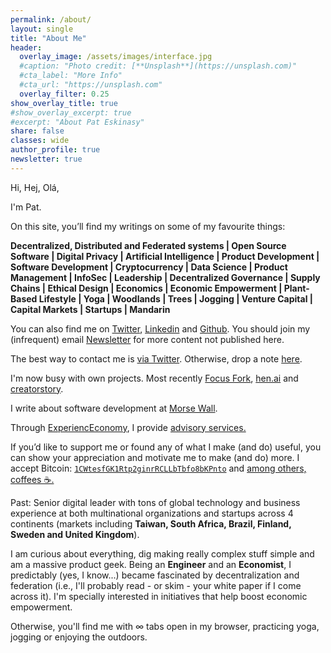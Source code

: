 ```yaml
---
permalink: /about/
layout: single
title: "About Me"
header:
  overlay_image: /assets/images/interface.jpg
  #caption: "Photo credit: [**Unsplash**](https://unsplash.com)"
  #cta_label: "More Info"
  #cta_url: "https://unsplash.com"
  overlay_filter: 0.25
show_overlay_title: true
#show_overlay_excerpt: true
#excerpt: "About Pat Eskinasy"
share: false
classes: wide
author_profile: true
newsletter: true
---
```


Hi, Hej, Olá,

I'm Pat.

On this site, you’ll find my writings on some of my favourite things:

<p class="notice">
  <strong>Decentralized, Distributed and Federated systems | Open Source Software | Digital Privacy | Artificial Intelligence | Product Development | Software Development | Cryptocurrency | Data Science | Product Management | InfoSec | Leadership | Decentralized Governance | Supply Chains | Ethical Design | Economics | Economic Empowerment | Plant-Based Lifestyle | Yoga | Woodlands | Trees | Jogging | Venture Capital | Capital Markets | Startups | Mandarin</strong>
</p>

You can also find me on [Twitter](https://twitter.com/celue), [Linkedin](https://linkedin.com/in/pateskinasy) and [Github](https://github.com/pateskinasy). You should join my (infrequent) email [Newsletter](https://upscri.be/611534) for more content not published here.

The best way to contact me is [via Twitter](https://twitter.com/celue). Otherwise, drop a note [here](/contact).

I'm now busy with own projects. Most recently [Focus Fork](https://www.focusfork.com/), [hen.ai](https://www.hen.ai) and [creatorstory](https://www.creatorstory.com).

I write about software development at [Morse Wall](https://morsewall.com/).

Through [ExperiencEconomy](https://www.experienceconomy.com), I provide <a href="https://www.experienceconomy.com/consulting" target="_blank">advisory services.</a>

If you’d like to support me or found any of what I make (and do) useful, you can show your appreciation and motivate me to make (and do) more. I accept Bitcoin: [`1CWtesfGK1Rtp2ginrRCLLbTbfo8bKPnto`](/assets/images/qrpat.gif) and <a href="https://www.experienceconomy.com/consulting#linkable"
    title="PayPal" target="_blank"> among others, coffees ☕.</a>

Past: Senior digital leader with tons of global technology and business experience at both multinational organizations and startups across 4 continents (markets including **Taiwan, South Africa, Brazil, Finland, Sweden and United Kingdom**).

I am curious about everything, dig making really complex stuff simple and am a massive product geek. Being an **Engineer** and an **Economist**, I predictably (yes, I know...) became fascinated by decentralization and federation (i.e., I'll probably read - or skim - your white paper if I come across it). I'm specially interested in initiatives that help boost economic empowerment.

Otherwise, you'll find me with ∞ tabs open in my browser, practicing yoga, jogging or enjoying the outdoors.

<!--
<lastBuildDate>
Last Build: {{ site.time | date_to_rfc822 }}
</lastBuildDate>
-->
